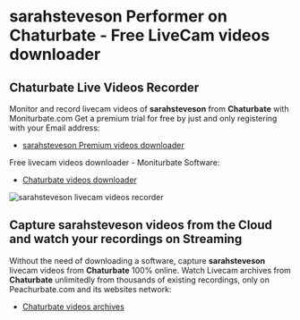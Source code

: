 # sarahsteveson Performer on Chaturbate - Free LiveCam videos downloader

## Chaturbate Live Videos Recorder

Monitor and record livecam videos of **sarahsteveson** from **Chaturbate** with Moniturbate.com
Get a premium trial for free by just and only registering with your Email address:
* [sarahsteveson Premium videos downloader](https://moniturbate.com/request-demo-licence-key.html)

Free livecam videos downloader - Moniturbate Software:
* [Chaturbate videos downloader](https://moniturbate.com/moniturbate-download-software.html)

![sarahsteveson livecam videos recorder](https://peachurnet.com/templates/moniturbate-software.png)


## Capture sarahsteveson videos from the Cloud and watch your recordings on Streaming

Without the need of downloading a software, capture **sarahsteveson** livecam videos from **Chaturbate** 100% online.
Watch Livecam archives from **Chaturbate** unlimitedly from thousands of existing recordings, only on Peachurbate.com and its websites network:
* [Chaturbate videos archives](https://peachurnet.com/)